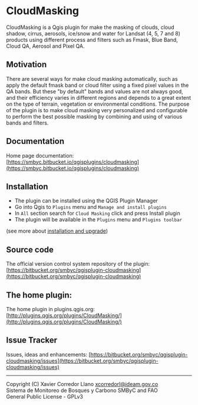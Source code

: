 # CloudMasking

CloudMasking is a Qgis plugin for make the masking of clouds, cloud shadow, cirrus, aerosols, ice/snow and water for Landsat (4, 5, 7 and 8) products using different process and filters such as Fmask, Blue Band, Cloud QA, Aerosol and Pixel QA.

## Motivation

There are several ways for make cloud masking automatically, such as apply the default fmask band or cloud filter using a fixed pixel values in the QA bands. But these "by default" bands and values are not always good, and their efficiency varies in different regions and depends to a great extent on the type of terrain, vegetation or environmental conditions. The purpose of the plugin is to make cloud masking very personalized and configurable to perform the best possible masking by combining and using of various bands and filters.

## Documentation

Home page documentation: [https://smbyc.bitbucket.io/qgisplugins/cloudmasking](https://smbyc.bitbucket.io/qgisplugins/cloudmasking)

## Installation

- The plugin can be installed using the QGIS Plugin Manager
- Go into Qgis to `Plugins` menu and `Manage and install plugins`
- In `All` section search for `Cloud Masking` click and press Install plugin
- The plugin will be available in the `Plugins` menu and `Plugins toolbar`

(see more about [installation and upgrade](https://smbyc.bitbucket.io/qgisplugins/cloudmasking/installation))

## Source code

The official version control system repository of the plugin:
[https://bitbucket.org/smbyc/qgisplugin-cloudmasking](https://bitbucket.org/smbyc/qgisplugin-cloudmasking)

## The home plugin:

The home plugin in plugins.qgis.org: [http://plugins.qgis.org/plugins/CloudMasking/](http://plugins.qgis.org/plugins/CloudMasking/)

## Issue Tracker

Issues, ideas and enhancements: [https://bitbucket.org/smbyc/qgisplugin-cloudmasking/issues](https://bitbucket.org/smbyc/qgisplugin-cloudmasking/issues)


***

Copyright (C) Xavier Corredor Llano <xcorredorl@ideam.gov.co>  
Sistema de Monitoreo de Bosques y Carbono SMByC and FAO  
General Public License - GPLv3
